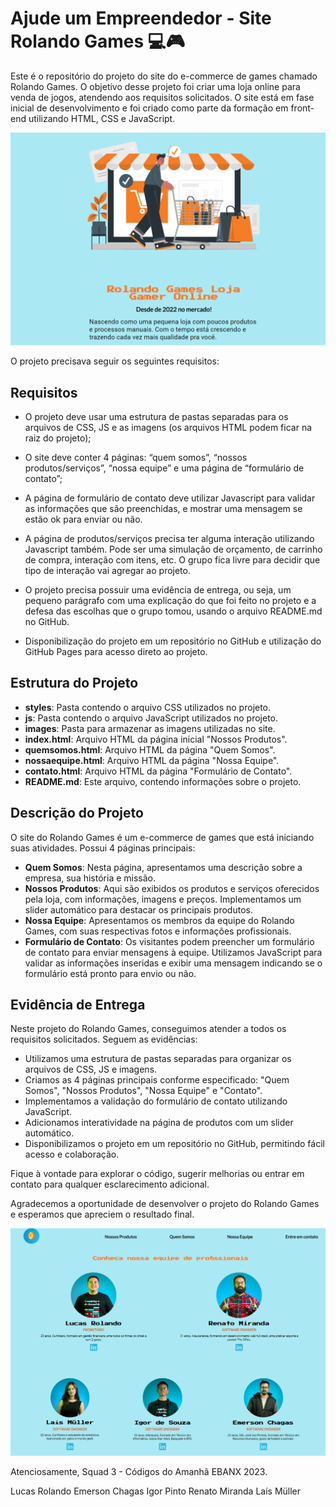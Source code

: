 # Ajude um Empreendedor - Site Rolando Games 💻🎮

Este é o repositório do projeto do site do e-commerce de games chamado Rolando Games. O objetivo desse projeto foi criar uma loja online para venda de jogos, atendendo aos requisitos solicitados. O site está em fase inicial de desenvolvimento e foi criado como parte da formação em front-end utilizando HTML, CSS e JavaScript.

![Descrição da Rolando Games](images/rolando-games-md.png)

O projeto precisava seguir os seguintes requisitos:

## Requisitos
- O projeto deve usar uma estrutura de pastas separadas para os arquivos de CSS,
JS e as imagens (os arquivos HTML podem ficar na raiz do projeto);

- O site deve conter 4 páginas: “quem somos”, “nossos produtos/serviços”, “nossa
equipe” e uma página de “formulário de contato”;

-  A página de formulário de contato deve utilizar Javascript para validar as
informações que são preenchidas, e mostrar uma mensagem se estão ok para
enviar ou não.

- A página de produtos/serviços precisa ter alguma interação utilizando Javascript
também. Pode ser uma simulação de orçamento, de carrinho de compra, interação
com itens, etc. O grupo fica livre para decidir que tipo de interação vai agregar ao
projeto.

- O projeto precisa possuir uma evidência de entrega, ou seja, um pequeno
parágrafo com uma explicação do que foi feito no projeto e a defesa das
escolhas que o grupo tomou, usando o arquivo README.md no GitHub.

- Disponibilização do projeto em um repositório no GitHub e utilização do GitHub Pages para acesso direto ao projeto.

## Estrutura do Projeto
- **styles**: Pasta contendo o arquivo CSS utilizados no projeto.
- **js**: Pasta contendo o arquivo JavaScript utilizados no projeto.
- **images**: Pasta para armazenar as imagens utilizadas no site.
- **index.html**: Arquivo HTML da página inicial "Nossos Produtos".
- **quemsomos.html**: Arquivo HTML da página "Quem Somos".
- **nossaequipe.html**: Arquivo HTML da página "Nossa Equipe".
- **contato.html**: Arquivo HTML da página "Formulário de Contato".
- **README.md**: Este arquivo, contendo informações sobre o projeto.

## Descrição do Projeto
O site do Rolando Games é um e-commerce de games que está iniciando suas atividades. Possui 4 páginas principais:

- **Quem Somos**: Nesta página, apresentamos uma descrição sobre a empresa, sua história e missão.
- **Nossos Produtos**: Aqui são exibidos os produtos e serviços oferecidos pela loja, com informações, imagens e preços. Implementamos um slider automático para destacar os principais produtos.
- **Nossa Equipe**: Apresentamos os membros da equipe do Rolando Games, com suas respectivas fotos e informações profissionais.
- **Formulário de Contato**: Os visitantes podem preencher um formulário de contato para enviar mensagens à equipe. Utilizamos JavaScript para validar as informações inseridas e exibir uma mensagem indicando se o formulário está pronto para envio ou não.

## Evidência de Entrega

Neste projeto do Rolando Games, conseguimos atender a todos os requisitos solicitados. Seguem as evidências:

- Utilizamos uma estrutura de pastas separadas para organizar os arquivos de CSS, JS e imagens.
- Criamos as 4 páginas principais conforme especificado: "Quem Somos", "Nossos Produtos", "Nossa Equipe" e "Contato".
- Implementamos a validação do formulário de contato utilizando JavaScript.
- Adicionamos interatividade na página de produtos com um slider automático.
- Disponibilizamos o projeto em um repositório no GitHub, permitindo fácil acesso e colaboração.

Fique à vontade para explorar o código, sugerir melhorias ou entrar em contato para qualquer esclarecimento adicional.

Agradecemos a oportunidade de desenvolver o projeto do Rolando Games e esperamos que apreciem o resultado final.


![Página Nossa Equipe](images/nossa-equipe-md.png)

Atenciosamente,
Squad 3 - Códigos do Amanhã EBANX 2023.

Lucas Rolando
Emerson Chagas
Igor Pinto
Renato Miranda
Laís Müller



